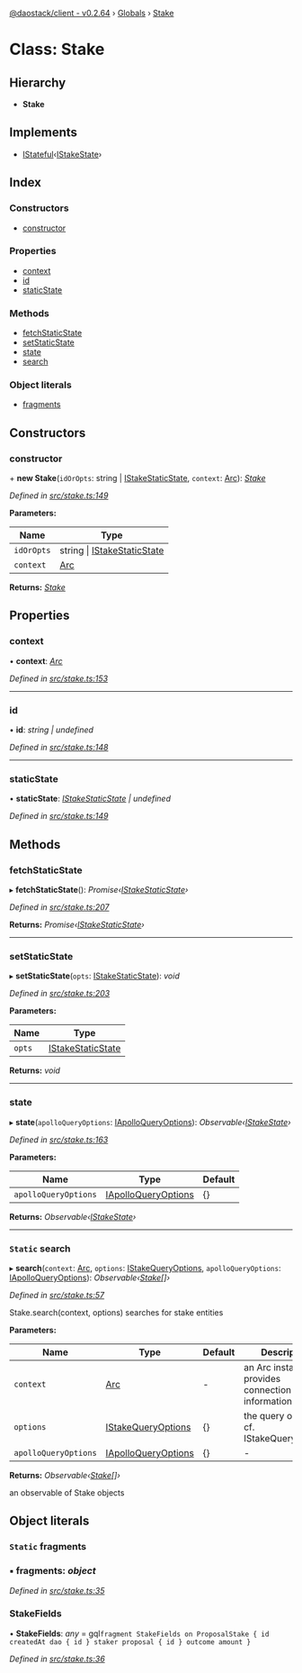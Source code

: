 [@daostack/client - v0.2.64](../README.md) › [Globals](../globals.md) › [Stake](stake.md)

# Class: Stake

## Hierarchy

* **Stake**

## Implements

* [IStateful](../interfaces/istateful.md)‹[IStakeState](../interfaces/istakestate.md)›

## Index

### Constructors

* [constructor](stake.md#constructor)

### Properties

* [context](stake.md#context)
* [id](stake.md#id)
* [staticState](stake.md#staticstate)

### Methods

* [fetchStaticState](stake.md#fetchstaticstate)
* [setStaticState](stake.md#setstaticstate)
* [state](stake.md#state)
* [search](stake.md#static-search)

### Object literals

* [fragments](stake.md#static-fragments)

## Constructors

###  constructor

\+ **new Stake**(`idOrOpts`: string | [IStakeStaticState](../interfaces/istakestaticstate.md), `context`: [Arc](arc.md)): *[Stake](stake.md)*

*Defined in [src/stake.ts:149](https://github.com/daostack/client/blob/b547acc/src/stake.ts#L149)*

**Parameters:**

Name | Type |
------ | ------ |
`idOrOpts` | string &#124; [IStakeStaticState](../interfaces/istakestaticstate.md) |
`context` | [Arc](arc.md) |

**Returns:** *[Stake](stake.md)*

## Properties

###  context

• **context**: *[Arc](arc.md)*

*Defined in [src/stake.ts:153](https://github.com/daostack/client/blob/b547acc/src/stake.ts#L153)*

___

###  id

• **id**: *string | undefined*

*Defined in [src/stake.ts:148](https://github.com/daostack/client/blob/b547acc/src/stake.ts#L148)*

___

###  staticState

• **staticState**: *[IStakeStaticState](../interfaces/istakestaticstate.md) | undefined*

*Defined in [src/stake.ts:149](https://github.com/daostack/client/blob/b547acc/src/stake.ts#L149)*

## Methods

###  fetchStaticState

▸ **fetchStaticState**(): *Promise‹[IStakeStaticState](../interfaces/istakestaticstate.md)›*

*Defined in [src/stake.ts:207](https://github.com/daostack/client/blob/b547acc/src/stake.ts#L207)*

**Returns:** *Promise‹[IStakeStaticState](../interfaces/istakestaticstate.md)›*

___

###  setStaticState

▸ **setStaticState**(`opts`: [IStakeStaticState](../interfaces/istakestaticstate.md)): *void*

*Defined in [src/stake.ts:203](https://github.com/daostack/client/blob/b547acc/src/stake.ts#L203)*

**Parameters:**

Name | Type |
------ | ------ |
`opts` | [IStakeStaticState](../interfaces/istakestaticstate.md) |

**Returns:** *void*

___

###  state

▸ **state**(`apolloQueryOptions`: [IApolloQueryOptions](../interfaces/iapolloqueryoptions.md)): *Observable‹[IStakeState](../interfaces/istakestate.md)›*

*Defined in [src/stake.ts:163](https://github.com/daostack/client/blob/b547acc/src/stake.ts#L163)*

**Parameters:**

Name | Type | Default |
------ | ------ | ------ |
`apolloQueryOptions` | [IApolloQueryOptions](../interfaces/iapolloqueryoptions.md) |  {} |

**Returns:** *Observable‹[IStakeState](../interfaces/istakestate.md)›*

___

### `Static` search

▸ **search**(`context`: [Arc](arc.md), `options`: [IStakeQueryOptions](../interfaces/istakequeryoptions.md), `apolloQueryOptions`: [IApolloQueryOptions](../interfaces/iapolloqueryoptions.md)): *Observable‹[Stake](stake.md)[]›*

*Defined in [src/stake.ts:57](https://github.com/daostack/client/blob/b547acc/src/stake.ts#L57)*

Stake.search(context, options) searches for stake entities

**Parameters:**

Name | Type | Default | Description |
------ | ------ | ------ | ------ |
`context` | [Arc](arc.md) | - | an Arc instance that provides connection information |
`options` | [IStakeQueryOptions](../interfaces/istakequeryoptions.md) |  {} | the query options, cf. IStakeQueryOptions |
`apolloQueryOptions` | [IApolloQueryOptions](../interfaces/iapolloqueryoptions.md) |  {} | - |

**Returns:** *Observable‹[Stake](stake.md)[]›*

an observable of Stake objects

## Object literals

### `Static` fragments

### ▪ **fragments**: *object*

*Defined in [src/stake.ts:35](https://github.com/daostack/client/blob/b547acc/src/stake.ts#L35)*

###  StakeFields

• **StakeFields**: *any* =  gql`fragment StakeFields on ProposalStake {
      id
      createdAt
      dao {
        id
      }
      staker
      proposal {
        id
      }
      outcome
      amount
    }`

*Defined in [src/stake.ts:36](https://github.com/daostack/client/blob/b547acc/src/stake.ts#L36)*
